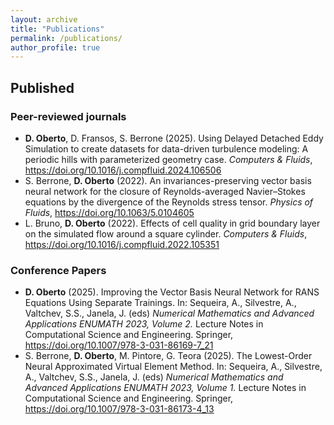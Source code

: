 ```yaml
---
layout: archive
title: "Publications"
permalink: /publications/
author_profile: true
---
```

<!--- 

## Submitted
<ul>

<li>
B. T. Corradini, B. Cullen, C. Gallegati, S. Marziali, <b>G. A. D’Inverno</b>, M. Bianchini, F. Scarselli. Training Dynamics of GANs Through the Lens of Persistent Homology. 2025. <em>Under review</em>.
</li>

</ul> -->



## Published

### Peer-reviewed journals
<ul>

<li>
<b>D. Oberto</b>, D. Fransos, S. Berrone (2025). Using Delayed Detached Eddy Simulation to create datasets for data-driven turbulence modeling: A periodic hills with parameterized geometry case. <em>Computers & Fluids</em>, <a href="https://doi.org/10.1016/j.compfluid.2024.106506" target="_blank">https://doi.org/10.1016/j.compfluid.2024.106506</a>
</li>

<li>
S. Berrone, <b>D. Oberto</b> (2022). An invariances-preserving vector basis neural network for the closure of Reynolds-averaged Navier–Stokes equations by the divergence of the Reynolds stress tensor. <em>Physics of Fluids</em>, <a href="
https://doi.org/10.1063/5.0104605" target="_blank">https://doi.org/10.1063/5.0104605</a>
</li>

<li>
L. Bruno, <b>D. Oberto</b> (2022). Effects of cell quality in grid boundary layer on the simulated flow around a square cylinder. <em>Computers & Fluids</em>, <a href="https://doi.org/10.1016/j.compfluid.2022.105351" target="_blank">https://doi.org/10.1016/j.compfluid.2022.105351</a>
</li>

</ul>

### Conference Papers

<ul>
<li>
<b>D. Oberto</b> (2025). Improving the Vector Basis Neural Network for RANS Equations Using Separate Trainings. In: Sequeira, A., Silvestre, A., Valtchev, S.S., Janela, J. (eds) <em> Numerical Mathematics and Advanced Applications ENUMATH 2023, Volume 2. </em> Lecture Notes in Computational Science and Engineering. Springer, <a href="https://doi.org/10.1007/978-3-031-86169-7_21" target="_blank">https://doi.org/10.1007/978-3-031-86169-7_21</a>
</li>
<li>
S. Berrone, <b>D. Oberto</b>, M. Pintore, G. Teora (2025). The Lowest-Order Neural Approximated Virtual Element Method. In: Sequeira, A., Silvestre, A., Valtchev, S.S., Janela, J. (eds) <em> Numerical Mathematics and Advanced Applications ENUMATH 2023, Volume 1. </em> Lecture Notes in Computational Science and Engineering. Springer, <a href="https://doi.org/10.1007/978-3-031-86173-4_13" target="_blank">https://doi.org/10.1007/978-3-031-86173-4_13</a>
</li>
</ul>
